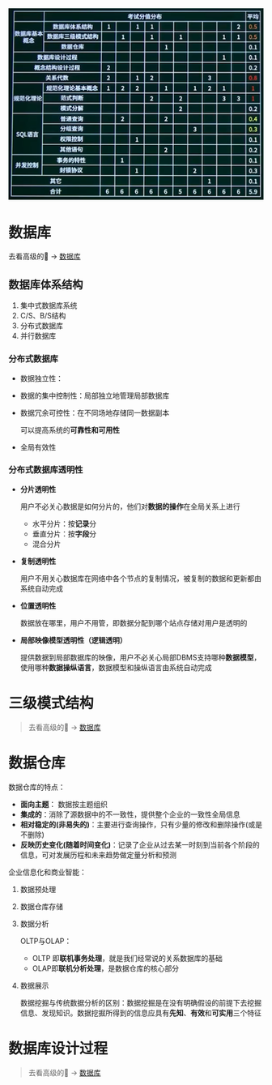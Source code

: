 <img title="avatat" src="./image/3-1.jpg" alt="" width="600">



# 数据库

去看高级的:dog: -> [数据库](../系统架构设计师/3.数据库设计基础知识.md "系统架构设计师")



## 数据库体系结构

1. 集中式数据库系统
2. C/S、B/S结构
3. 分布式数据库
4. 并行数据库



### 分布式数据库

- 数据独立性：

- 数据的集中控制性：局部独立地管理局部数据库

- 数据冗余可控性：在不同场地存储同一数据副本

  可以提高系统的**可靠性和可用性**

- 全局有效性



### 分布式数据库透明性

- **分片透明性**

  用户不必关心数据是如何分片的，他们对**数据的操作**在全局关系上进行

  - 水平分片：按**记录**分
  - 垂直分片：按**字段**分
  - 混合分片

- **复制透明性**

  用户不用关心数据库在网络中各个节点的复制情况，被复制的数据和更新都由系统自动完成

- **位置透明性**

  数据放在哪里，用户不用管，即数据分配到哪个站点存储对用户是透明的

- **局部映像模型透明性（逻辑透明）**

  提供数据到局部数据库的映像，用户不必关心局部DBMS支持哪种**数据模型**，使用哪种**数据操纵语言**，数据模型和操纵语言由系统自动完成



# 三级模式结构

> 去看高级的:dog: -> [数据库](../系统架构设计师/3.数据库设计基础知识.md#数据库三级模式结构 "系统架构设计师")



# 数据仓库

数据仓库的特点：

- **面向主题**： 数据按主题组织
- **集成的**：消除了源数据中的不一致性，提供整个企业的一致性全局信息
- **相对稳定的(非易失的)**：主要进行查询操作，只有少量的修改和删除操作(或是不删除)
- **反映历史变化(随着时间变化)**：记录了企业从过去某一时刻到当前各个阶段的信息，可对发展历程和未来趋势做定量分析和预测

企业信息化和商业智能：

1. 数据预处理

2. 数据仓库存储

3. 数据分析

   OLTP与OLAP：

   - OLTP 即**联机事务处理**，就是我们经常说的关系数据库的基础
   - OLAP即**联机分析处理**，是数据仓库的核心部分

4. 数据展示

   数据挖掘与传统数据分析的区别：数据挖掘是在没有明确假设的前提下去挖掘信息、发现知识。数据挖掘所得到的信息应具有**先知**、**有效**和**可实用**三个特征



# 数据库设计过程

> 去看高级的:dog: -> [数据库](../系统架构设计师/3.数据库设计基础知识.md#数据库设计过程 "系统架构设计师")

